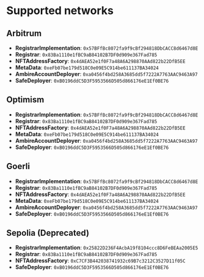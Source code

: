 # Supported networks

## Arbitrum

  - **RegistrarImplementation**: `0x57BFfBc8072fa9f9cBf294818DbCACC8d6467d8E`
  - **Registrar**: `0x83Ba1110e1fBC9aB84102B7DF0d909e367Fad785`
  - **NFTAddressFactory**: `0x4dAEA52e1f0F7a48A6A298870AAd822b22DfB5EE`
  - **MetaData**: `0xeFb07be179d518C0e09E5C914be611137BA34024`
  - **AmbireAccountDeployer**: `0xa0456f4bd258A3685dd5f7222A7763AAC9463A97`
  - **SafeDeployer**: `0xB0196ddC5D3F5953566D505d866176eE1Ef0BE76`

## Optimism

  - **RegistrarImplementation**: `0x57BFfBc8072fa9f9cBf294818DbCACC8d6467d8E`
  - **Registrar**: `0x83Ba1110e1fBC9aB84102B7DF0d909e367Fad785`
  - **NFTAddressFactory**: `0x4dAEA52e1f0F7a48A6A298870AAd822b22DfB5EE`
  - **MetaData**: `0xeFb07be179d518C0e09E5C914be611137BA34024`
  - **AmbireAccountDeployer**: `0xa0456f4bd258A3685dd5f7222A7763AAC9463A97`
  - **SafeDeployer**: `0xB0196ddC5D3F5953566D505d866176eE1Ef0BE76`

## Goerli

  - **RegistrarImplementation**: `0x57BFfBc8072fa9f9cBf294818DbCACC8d6467d8E`
  - **Registrar**: `0x83Ba1110e1fBC9aB84102B7DF0d909e367Fad785`
  - **NFTAddressFactory**: `0x4dAEA52e1f0F7a48A6A298870AAd822b22DfB5EE`
  - **MetaData**: `0xeFb07be179d518C0e09E5C914be611137BA34024`
  - **AmbireAccountDeployer**: `0xa0456f4bd258A3685dd5f7222A7763AAC9463A97`
  - **SafeDeployer**: `0xB0196ddC5D3F5953566D505d866176eE1Ef0BE76`

## Sepolia (Deprecated)

  - **RegistrarImplementation**: `0x25822D236F4AcbA19f8104ccc8D6FeBEAa2005E5`
  - **Registrar**: `0x83Ba1110e1fBC9aB84102B7DF0d909e367Fad785`
  - **NFTAddressFactory**: `0xC7CF3B442038741932c69B7c3212C3527D11f05C`
  - **SafeDeployer**: `0xB0196ddC5D3F5953566D505d866176eE1Ef0BE76`

